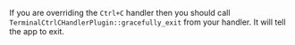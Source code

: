 If you are overriding the `Ctrl+C` handler then you should call `TerminalCtrlCHandlerPlugin::gracefully_exit` from your handler. It will tell the app to exit.

